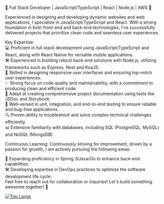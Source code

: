 🚀 Full Stack Developer | JavaScript/TypeScript | React | Node.js | AWS 🚀

Experienced in designing and developing dynamic websites and web applications, I specialize in JavaScript/TypeScript and React. With a strong foundation in both front-end and back-end technologies, I've successfully delivered projects that prioritize clean code and seamless user experiences.

Key Expertise:<br/>
💻 Proficient in full stack development using JavaScript/TypeScript and React, along with React Native for versatile mobile applications. <br/>
🛠 Experienced in building robust back-end solutions with Node.js, utilizing frameworks such as Express, Nest and KoaJS.<br/>
🎨 Skilled in designing responsive user interfaces and ensuring top-notch user experiences.<br/>
✨ Strong focus on code quality and maintainability, with a commitment to producing clean and efficient code.<br/>
📝 Adept at creating comprehensive project documentation using tools like JSDoc and Storybook.<br/>
🧪 Well-versed in unit, integration, and end-to-end testing to ensure reliable and bug-free applications.<br/>
🔍 Proven ability to troubleshoot and solve complex technical challenges efficiently.<br/>
📊 Extensive familiarity with databases, including SQL (PostgreSQL, MySQL) and NoSQL (MongoDB).<br/>

Continuous Learning:
Continuously striving for improvement, driven by a passion for growth, I am actively pursuing the following areas:

🌱 Expanding proficiency in Spring 3/Java/Go to enhance back-end capabilities.<br/>
🛠 Developing expertise in DevOps practices to optimize the software development life cycle.<br/>
Feel free to reach out for collaboration or inquiries! Let's build something awesome together! 💬

[![Top Langs](https://github-readme-stats.vercel.app/api/top-langs/?username=lucas-giraldelli)](https://github.com/lucas-giraldelli/github-readme-stats)

<!--
**lucas-giraldelli/lucas-giraldelli** is a ✨ _special_ ✨ repository because its `README.md` (this file) appears on your GitHub profile.

Here are some ideas to get you started:

- 🔭 I’m currently working on ...
- 🌱 I’m currently learning ...
- 👯 I’m looking to collaborate on ...
- 🤔 I’m looking for help with ...
- 💬 Ask me about ...
- 📫 How to reach me: ...
- 😄 Pronouns: ...
- ⚡ Fun fact: ...
-->
